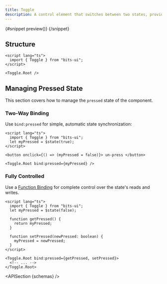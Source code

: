 ```yaml
---
title: Toggle
description: A control element that switches between two states, providing a binary choice.
---
```


<script>
	import { APISection, ComponentPreview, ToggleDemo } from '$lib/components/index.js'
	let { schemas } = $props()
</script>

<ComponentPreview name="toggle-demo" componentName="Toggle">

{#snippet preview()}
<ToggleDemo />
{/snippet}

</ComponentPreview>

## Structure

```svelte
<script lang="ts">
  import { Toggle } from "bits-ui";
</script>

<Toggle.Root />
```

## Managing Pressed State

This section covers how to manage the `pressed` state of the component.

### Two-Way Binding

Use `bind:pressed` for simple, automatic state synchronization:

```svelte
<script lang="ts">
  import { Toggle } from "bits-ui";
  let myPressed = $state(true);
</script>

<button onclick={() => (myPressed = false)}> un-press </button>

<Toggle.Root bind:pressed={myPressed} />
```

### Fully Controlled

Use a [Function Binding](https://svelte.dev/docs/svelte/bind#Function-bindings) for complete control over the state's reads and writes.

```svelte
<script lang="ts">
  import { Toggle } from "bits-ui";
  let myPressed = $state(false);

  function getPressed() {
    return myPressed;
  }

  function setPressed(newPressed: boolean) {
    myPressed = newPressed;
  }
</script>

<Toggle.Root bind:pressed={getPressed, setPressed}>
  <!-- ... -->
</Toggle.Root>
```

<APISection {schemas} />
